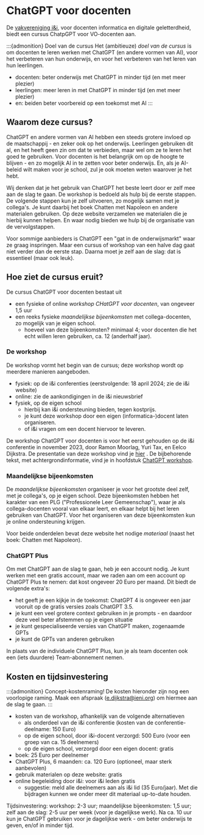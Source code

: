 # ChatGPT voor docenten

De [vakvereniging i&i](https://www.ieni.org), voor docenten informatica en digitale geletterdheid, biedt een cursus ChatpGPT voor VO-docenten aan.

:::{admonition} Doel van de cursus
Het (ambitieuze) *doel van de cursus* is om docenten te leren werken met ChatGPT (en andere vormen van AI), voor het verbeteren van hun onderwijs, en voor het verbeteren van het leren van hun leerlingen.

- docenten: beter onderwijs met ChatGPT in minder tijd (en met meer plezier)
- leerlingen: meer leren in met ChatGPT in minder tijd (en met meer plezier)
- en: beiden beter voorbereid op een toekomst met AI
:::

## Waarom deze cursus?

ChatGPT en andere vormen van AI hebben een steeds grotere invloed op de maatschappij - en zeker ook op het onderwijs. Leerlingen gebruiken dit al, en het heeft geen zin om dat te verbieden, maar wel om ze te leren het goed te gebruiken.
Voor docenten is het belangrijk om op de hoogte te blijven - en zo mogelijk AI in te zetten voor beter onderwijs.
En, als je AI-beleid wilt maken voor je school, zul je ook moeten weten waarover je het hebt.

Wij denken dat je het gebruik van ChatGPT het beste leert door er zelf mee aan de slag te gaan.
De workshop is bedoeld als hulp bij de eerste stappen. De volgende stappen kun je zelf uitvoeren, zo mogelijk samen met je collega's.
Je kunt daarbij het boek Chatten met Napoleon en andere materialen gebruiken. Op deze website verzamelen we materialen die je hierbij kunnen helpen. En waar nodig bieden we hulp bij de organisatie van de vervolgstappen.

Voor sommige aanbieders is ChatGPT een "gat in de onderwijsmarkt" waar ze graag inspringen. Maar een cursus of workshop van een halve dag gaat niet verder dan de eerste stap. Daarna moet je zelf aan de slag: dat is essentieel (maar ook leuk).

## Hoe ziet de cursus eruit?

De cursus ChatGPT voor docenten bestaat uit 

* een fysieke of online *workshop* *CHatGPT voor docenten*, van ongeveer 1,5 uur
* een reeks fysieke *maandelijkse bijeenkomsten* met collega-docenten, zo mogelijk van je eigen school.
    * hoeveel van deze bijeenkomsten? minimaal 4; voor docenten die het echt willen leren gebruiken, ca. 12 (anderhalf jaar).

### De workshop

De workshop vormt het begin van de cursus; deze workshop wordt op meerdere manieren aangeboden.

* fysiek: op de i&i conferenties (eerstvolgende: 18 april 2024; zie de i&i website)
* online: zie de aankondigingen in de i&i nieuwsbrief
* fysiek, op de eigen school
    * hierbij kan i&i ondersteuning bieden, tegen kostprijs.
    * je kunt deze workshop door een eigen (informatica-)docent laten organiseren.
    * of i&i vragen om een docent hiervoor te leveren.

De workshop ChatGPT voor docenten is voor het eerst gehouden op de i&i conferentie in november 2023, door Ramon Moorlag, Yuri Tax, en Eelco Dijkstra. De presentatie van deze workshop vind je [hier](figs/chatten-met-docenten.pdf) . De bijbehorende tekst, met achtergrondinformatie, vind je in hoofdstuk [ChatGPT workshop](chatgpt-workshop).

### Maandelijkse bijeenkomsten

De *maandelijkse bijeenkomsten* organiseer je voor het grootste deel zelf, met je collega's, op je eigen school. Deze bijeenkomsten hebben het karakter van een PLG ("Professionele Leer Gemeenschap"), waar je als collega-docenten vooral van elkaar leert, en elkaar helpt bij het leren gebruiken van ChatGPT. Voor het organiseren van deze bijeenkomsten kun je online ondersteuning krijgen.

Voor beide onderdelen bevat deze website het nodige *materiaal* (naast het boek: Chatten met Napoleon).

### ChatGPT Plus

Om met ChatGPT aan de slag te gaan, heb je een account nodig. Je kunt werken met een gratis account, maar we raden aan om een account op ChatGPT Plus te nemen: dat kost ongeveer 20 Euro per maand. Dit biedt de volgende extra's:

* het geeft je een kijkje in de toekomst: ChatGPT 4 is ongeveer een jaar vooruit op de gratis versies zoals ChatGPT 3.5.
* je kunt een veel grotere context gebruiken in je prompts - en daardoor deze veel beter afstemmen op je eigen situatie
* je kunt gespecialiseerde versies van ChatGPT maken, zogenaamde GPTs
* je kunt de GPTs van anderen gebruiken

In plaats van de individuele ChatGPT Plus, kun je als team docenten ook een (iets duurdere) Team-abonnement nemen.

## Kosten en tijdsinvestering

:::{admonition} Concept-kostenraming!
De kosten hieronder zijn nog een voorlopige raming.
Maak een afspraak (e.dijkstra@ieni.org) om hiermee aan de slag te gaan.
:::

* kosten van de workshop, afhankelijk van de volgende alternatieven
    * als onderdeel van de i&i conferentie (kosten van de conferentie-deelname: 150 Euro)
    * op de eigen school, door i&i-docent verzorgd: 500 Euro (voor een groep van ca. 15 deelnemers)
    * op de eigen school, verzorgd door een eigen docent: gratis
* boek: 25 Euro per deelnemer
* ChatGPT Plus, 6 maanden: ca. 120 Euro (optioneel, maar sterk aanbevolen)
* gebruik materialen op deze website: gratis
* online begeleiding door i&i: voor i&i leden gratis
    * suggestie: meld alle deelnemers aan als i&i lid (35 Euro/jaar). Met die bijdragen kunnen we onder meer dit materiaal up-to-date houden.

Tijdsinvestering: workshop: 2-3 uur; maandelijkse bijeenkomsten: 1,5 uur; zelf aan de slag: 2-5 uur per week (voor je dagelijkse werk). Na ca. 10 uur kun je ChatGPT gebruiken voor je dagelijkse werk - om beter onderwijs te geven, en/of in minder tijd.
